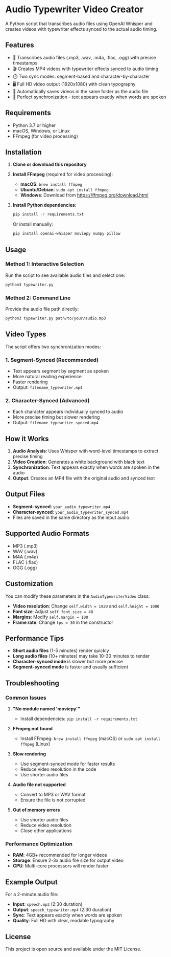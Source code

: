 # Audio Typewriter Video Creator

A Python script that transcribes audio files using OpenAI Whisper and creates videos with typewriter effects synced to the actual audio timing.

## Features

- 🎵 Transcribes audio files (.mp3, .wav, .m4a, .flac, .ogg) with precise timestamps
- 🎬 Creates MP4 videos with typewriter effects synced to audio timing
- ⏱️ Two sync modes: segment-based and character-by-character
- 🖥️ Full HD video output (1920x1080) with clean typography
- 📁 Automatically saves videos in the same folder as the audio file
- 🎯 Perfect synchronization - text appears exactly when words are spoken

## Requirements

- Python 3.7 or higher
- macOS, Windows, or Linux
- FFmpeg (for video processing)

## Installation

1. **Clone or download this repository**

2. **Install FFmpeg** (required for video processing):
   - **macOS**: `brew install ffmpeg`
   - **Ubuntu/Debian**: `sudo apt install ffmpeg`
   - **Windows**: Download from https://ffmpeg.org/download.html

3. **Install Python dependencies:**
   ```bash
   pip install -r requirements.txt
   ```

   Or install manually:
   ```bash
   pip install openai-whisper moviepy numpy pillow
   ```

## Usage

### Method 1: Interactive Selection
Run the script to see available audio files and select one:
```bash
python3 typewriter.py
```

### Method 2: Command Line
Provide the audio file path directly:
```bash
python3 typewriter.py path/to/your/audio.mp3
```

## Video Types

The script offers two synchronization modes:

### 1. Segment-Synced (Recommended)
- Text appears segment by segment as spoken
- More natural reading experience
- Faster rendering
- Output: `filename_typewriter.mp4`

### 2. Character-Synced (Advanced)
- Each character appears individually synced to audio
- More precise timing but slower rendering
- Output: `filename_typewriter_synced.mp4`

## How it Works

1. **Audio Analysis**: Uses Whisper with word-level timestamps to extract precise timing
2. **Video Creation**: Generates a white background with black text
3. **Synchronization**: Text appears exactly when words are spoken in the audio
4. **Output**: Creates an MP4 file with the original audio and synced text

## Output Files

- **Segment-synced**: `your_audio_typewriter.mp4`
- **Character-synced**: `your_audio_typewriter_synced.mp4`
- Files are saved in the same directory as the input audio

## Supported Audio Formats

- MP3 (.mp3)
- WAV (.wav)
- M4A (.m4a)
- FLAC (.flac)
- OGG (.ogg)

## Customization

You can modify these parameters in the `AudioTypewriterVideo` class:

- **Video resolution**: Change `self.width = 1920` and `self.height = 1080`
- **Font size**: Adjust `self.font_size = 48`
- **Margins**: Modify `self.margin = 100`
- **Frame rate**: Change `fps = 30` in the constructor

## Performance Tips

- **Short audio files** (1-5 minutes) render quickly
- **Long audio files** (10+ minutes) may take 10-30 minutes to render
- **Character-synced mode** is slower but more precise
- **Segment-synced mode** is faster and usually sufficient

## Troubleshooting

### Common Issues

1. **"No module named 'moviepy'"**
   - Install dependencies: `pip install -r requirements.txt`

2. **FFmpeg not found**
   - Install FFmpeg: `brew install ffmpeg` (macOS) or `sudo apt install ffmpeg` (Linux)

3. **Slow rendering**
   - Use segment-synced mode for faster results
   - Reduce video resolution in the code
   - Use shorter audio files

4. **Audio file not supported**
   - Convert to MP3 or WAV format
   - Ensure the file is not corrupted

5. **Out of memory errors**
   - Use shorter audio files
   - Reduce video resolution
   - Close other applications

### Performance Optimization

- **RAM**: 4GB+ recommended for longer videos
- **Storage**: Ensure 2-3x audio file size for output video
- **CPU**: Multi-core processors will render faster

## Example Output

For a 2-minute audio file:
- **Input**: `speech.mp3` (2:30 duration)
- **Output**: `speech_typewriter.mp4` (2:30 duration)
- **Sync**: Text appears exactly when words are spoken
- **Quality**: Full HD with clear, readable typography

## License

This project is open source and available under the MIT License. 